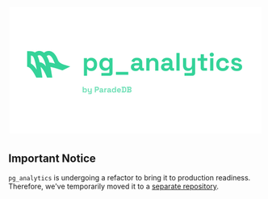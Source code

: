 <h1 align="center">
  <img src="../docs/logo/pg_analytics.svg" alt="pg_analytics" width="500px"></a>
<br>
</h1>

## Important Notice

`pg_analytics` is undergoing a refactor to bring it to production readiness. Therefore, we've temporarily moved it to a [separate repository](https://github.com/paradedb/pg_analytics).

